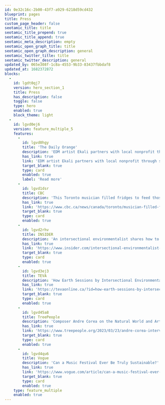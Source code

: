 ```yaml
---
id: 0e32c16c-2b00-43f7-a929-6218d59cd432
blueprint: pages
title: Press
custom_page_header: false
seotamic_title: title
seotamic_title_prepend: true
seotamic_title_append: true
seotamic_meta_description: empty
seotamic_open_graph_title: title
seotamic_open_graph_description: general
seotamic_twitter_title: title
seotamic_twitter_description: general
updated_by: 065e308f-1c8a-4553-9b33-83437fbbdaf8
updated_at: 1682372872
blocks:
  -
    id: lgdt0qj7
    version: hero_section_1
    title: Press
    has_description: false
    toggle: false
    type: hero
    enabled: true
    block_theme: light
  -
    id: lgvd0ej6
    version: feature_multiple_5
    features:
      -
        id: lgvd0hgy
        title: 'The Daily Orange'
        description: 'EDM artist Ekali partners with local nonprofit through student-run agency'
        has_link: true
        link: 'EDM artist Ekali partners with local nonprofit through student-run agency'
        target_blank: true
        type: card
        enabled: true
        label: 'Read more'
      -
        id: lgvd1dsr
        title: CBC
        description: 'This Toronto musician filled fridges to feed those in need this holiday season'
        has_link: true
        link: 'https://www.cbc.ca/news/canada/toronto/musician-filled-fridges-sounds-of-the-season-1.5838327'
        target_blank: true
        type: card
        enabled: true
      -
        id: lgvd2rhv
        title: INSIDER
        description: 'An intersectional environmentalist shares how to host sustainable gatherings and celebrations with minimal waste'
        has_link: true
        link: 'https://www.insider.com/intersectional-environmentalist-shares-tips-for-sustainable-gatherings-2022-9'
        target_blank: true
        type: card
        enabled: true
      -
        id: lgvd3ej3
        title: TEVA
        description: 'How Earth Sessions by Intersectional Environmentalist Combines Art and Activism'
        has_link: true
        link: 'https://tevaonline.ca/?id=how-earth-sessions-by-intersectional-environmentalist-combines-art-and-activism'
        target_blank: true
        type: card
        enabled: true
      -
        id: lgvd45a8
        title: TreePeople
        description: 'Composer Andre Corea on the Natural World and Art as Activism'
        has_link: true
        link: 'https://www.treepeople.org/2023/03/23/andre-corea-interview/'
        target_blank: true
        type: card
        enabled: true
      -
        id: lgvd4qu6
        title: Vogue
        description: 'Can a Music Festival Ever Be Truly Sustainable?'
        has_link: true
        link: 'https://www.vogue.com/article/can-a-music-festival-ever-be-sustainable'
        target_blank: true
        type: card
        enabled: true
    type: feature_multiple
    enabled: true
---
```

